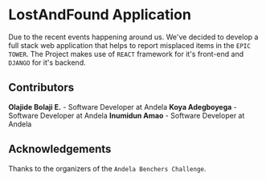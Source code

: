 # LostAndFound Application

Due to the recent events happening around us. We've decided to develop a full stack web application that helps to report misplaced items in the `EPIC TOWER`.
The Project makes use of `REACT` framework for it's front-end and `DJANGO` for it's backend.

## Contributors

**Olajide Bolaji E.** - Software Developer at Andela
**Koya Adegboyega** - Software Developer at Andela
**Inumidun Amao** - Software Developer at Andela

## Acknowledgements

Thanks to the organizers of the `Andela Benchers Challenge`.
